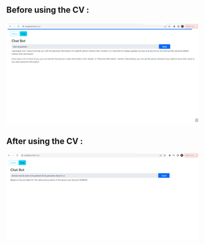 ## Before using the CV :

![Before using the CV](https://github.com/Soumia-tamrani/Chat-Bot-Spring-React---RAG/blob/main/test1_before%20upload%20cv%20.png)

## After using the CV :

![After using the CV](https://github.com/Soumia-tamrani/Chat-Bot-Spring-React---RAG/blob/main/test%20After%20using%20CV.png)
